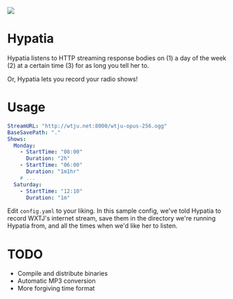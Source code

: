 ![](http://i.imgur.com/6ogRder.jpg)
# Hypatia

Hypatia listens to HTTP streaming response bodies on (1) a day of the week (2)
at a certain time (3) for as long you tell her to.

Or, Hypatia lets you record your radio shows!

# Usage

```yaml
StreamURL: "http://wtju.net:8000/wtju-opus-256.ogg"
BaseSavePath: "."
Shows:
  Monday:
    - StartTime: "08:00"
      Duration: "2h"
    - StartTime: "06:00"
      Duration: "1m1hr"
    # ...
  Saturday:
    - StartTime: "12:10"
      Duration: "1m"
```

Edit `config.yaml` to your liking. In this sample config, we've told Hypatia to
record WXTJ's internet stream, save them in the directory we're running Hypatia
from, and all the times when we'd like her to listen.

# TODO

* Compile and distribute binaries
* Automatic MP3 conversion
* More forgiving time format
